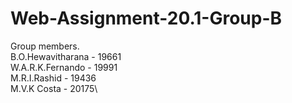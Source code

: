 # Web-Assignment-20.1-Group-B

Group members.\
B.O.Hewavitharana - 19661\
W.A.R.K.Fernando - 19991\
M.R.I.Rashid - 19436\
M.V.K Costa - 20175\
